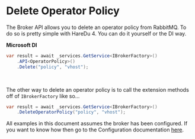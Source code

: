 # Delete Operator Policy

The Broker API allows you to delete an operator policy from RabbitMQ. To do so is pretty simple with HareDu 4. You can do it yourself or the DI way.

**Microsoft DI**

```c#
var result = await _services.GetService<IBrokerFactory>()
    .API<OperatorPolicy>()
    .Delete("policy", "vhost");
```
<br>

The other way to delete an operator policy is to call the extension methods off of ```IBrokerFactory``` like so...

```c#
var result = await _services.GetService<IBrokerFactory>()
    .DeleteOperatorPolicy("policy", "vhost");
```

All examples in this document assumes the broker has been configured. If you want to know how then go to the Configuration documentation [here](https://github.com/ahives/HareDu3/blob/master/docs/configuration.md).

